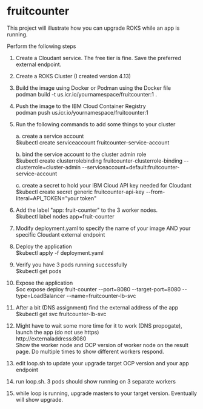 # fruitcounter
This project will illustrate how you can upgrade ROKS while an app is running.

Perform the following steps
1. Create a Cloudant service. The free tier is fine. Save the preferred external endpoint.
2. Create a ROKS Cluster (I created version 4.13)
3. Build the image using Docker or Podman using the Docker file <br>
   podman build -t us.icr.io/yournamespace/fruitcounter:1 .
4. Push the image to the IBM Cloud Container Registry <br>
   podman push us.icr.io/yournamespace/fruitcounter:1
5. Run the following commands to add some things to your cluster

    a. create a service account <br>
    $kubectl create serviceaccount fruitcounter-service-account

    b. bind the service account to the cluster admin role <br>
    $kubectl create clusterrolebinding fruitcounter-clusterrole-binding --clusterrole=cluster-admin --serviceaccount=default:fruitcounter-service-account

    c. create a secret to hold your IBM Cloud API key needed for Cloudant<br>
    $kubectl create secret generic fruitcounter-api-key --from-literal=API_TOKEN="your token"
6. Add the label "app: fruit-counter" to the 3 worker nodes. <br>
   $kubectl label nodes <nodename> app=fruit-counter
7. Modify deployment.yaml to specify the name of your image AND your specific Cloudant external endpoint
8. Deploy the application <br>
   $kubectl apply -f deployment.yaml
9. Verify you have 3 pods running successfully <br>
   $kubectl get pods
10. Expose the application <br>
   $oc expose deploy fruit-counter --port=8080 --target-port=8080 --type=LoadBalancer --name=fruitcounter-lb-svc
11. After a bit (DNS assignment) find the external address of the app <br>
   $kubectl get svc fruitcounter-lb-svc
12. Might have to wait some more time for it to work (DNS propogate), launch the app (do not use https) <br>
   http://externaladdress:8080 <br>
   Show the worker node and OCP version of worker node on the result page. Do multiple times to show different workers respond.
13. edit loop.sh to update your upgrade target OCP version and your app endpoint
14. run loop.sh. 3 pods should show running on 3 separate workers
15. while loop is running, upgrade masters to your target version. Eventually will show upgrade.

